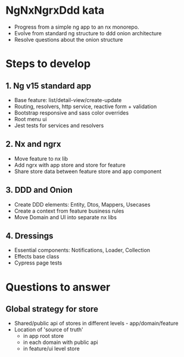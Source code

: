 # NgNxNgrxDdd kata
- Progress from a simple ng app to an nx monorepo.  
- Evolve from standard ng structure to ddd onion architecture
- Resolve questions about the onion structure

# Steps to develop
## 1. Ng v15 standard app
- Base feature: list/detail-view/create-update
- Routing, resolvers, http service, reactive form + validation
- Bootstrap responsive and sass color overrides
- Root menu ui
- Jest tests for services and resolvers

## 2. Nx and ngrx
- Move feature to nx lib
- Add ngrx with app store and store for feature
- Share store data between feature store and app component

## 3. DDD and Onion
- Create DDD elements: Entity, Dtos, Mappers, Usecases
- Create a context from feature business rules
- Move Domain and UI into separate nx libs

## 4. Dressings
- Essential components: Notifications, Loader, Collection
- Effects base class
- Cypress page tests

# Questions to answer
## Global strategy for store
- Shared/public api of stores in different levels - app/domain/feature
- Location of 'source of truth' 
    - in app root store
    - in each domain with public api
    - in feature/ui level store
